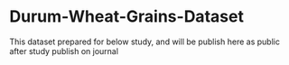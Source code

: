 # Durum-Wheat-Grains-Dataset
This dataset prepared for below study, and  will be publish here as public after study publish on journal
